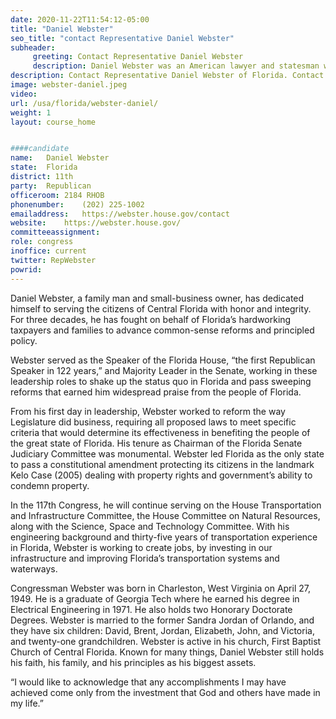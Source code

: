 ```yaml
---
date: 2020-11-22T11:54:12-05:00
title: "Daniel Webster"
seo_title: "contact Representative Daniel Webster"
subheader:
     greeting: Contact Representative Daniel Webster 
     description: Daniel Webster was an American lawyer and statesman who represented New Hampshire and Massachusetts in the U.S. Congress and served as the U.S. Secretary of State under Presidents William Henry Harrison, John Tyler, and Millard Fillmore.
description: Contact Representative Daniel Webster of Florida. Contact information for Daniel Webster includes email address, phone number, and mailing address.
image: webster-daniel.jpeg
video: 
url: /usa/florida/webster-daniel/
weight: 1
layout: course_home


####candidate
name:	Daniel Webster
state:	Florida
district: 11th
party:	Republican
officeroom:	2184 RHOB
phonenumber:	(202) 225-1002
emailaddress:	https://webster.house.gov/contact
website:	https://webster.house.gov/
committeeassignment: 
role: congress
inoffice: current
twitter: RepWebster
powrid: 
---
```


Daniel Webster, a family man and small-business owner, has dedicated himself to serving the citizens of Central Florida with honor and integrity. For three decades, he has fought on behalf of Florida’s hardworking taxpayers and families to advance common-sense reforms and principled policy.

Webster served as the Speaker of the Florida House, “the first Republican Speaker in 122 years,” and Majority Leader in the Senate, working in these leadership roles to shake up the status quo in Florida and pass sweeping reforms that earned him widespread praise from the people of Florida.

From his first day in leadership, Webster worked to reform the way Legislature did business, requiring all proposed laws to meet specific criteria that would determine its effectiveness in benefiting the people of the great state of Florida.
His tenure as Chairman of the Florida Senate Judiciary Committee was monumental. Webster led Florida as the only state to pass a constitutional amendment protecting its citizens in the landmark Kelo Case (2005) dealing with property rights and government’s ability to condemn property.

In the 117th Congress, he will continue serving on the House Transportation and Infrastructure Committee, the House Committee on Natural Resources, along with the Science, Space and Technology Committee. With his engineering background and thirty-five years of transportation experience in Florida, Webster is working to create jobs, by investing in our infrastructure and improving Florida’s transportation systems and waterways. 

Congressman Webster was born in Charleston, West Virginia on April 27, 1949.  He is a graduate of Georgia Tech where he earned his degree in Electrical Engineering in 1971.  He also holds two Honorary Doctorate Degrees. Webster is married to the former Sandra Jordan of Orlando, and they have six children: David, Brent, Jordan, Elizabeth, John, and Victoria, and twenty-one grandchildren.  Webster is active in his church, First Baptist Church of Central Florida. Known for many things, Daniel Webster still holds his faith, his family, and his principles as his biggest assets.  

“I would like to acknowledge that any accomplishments I may have achieved come only from the investment that God and others have made in my life.”